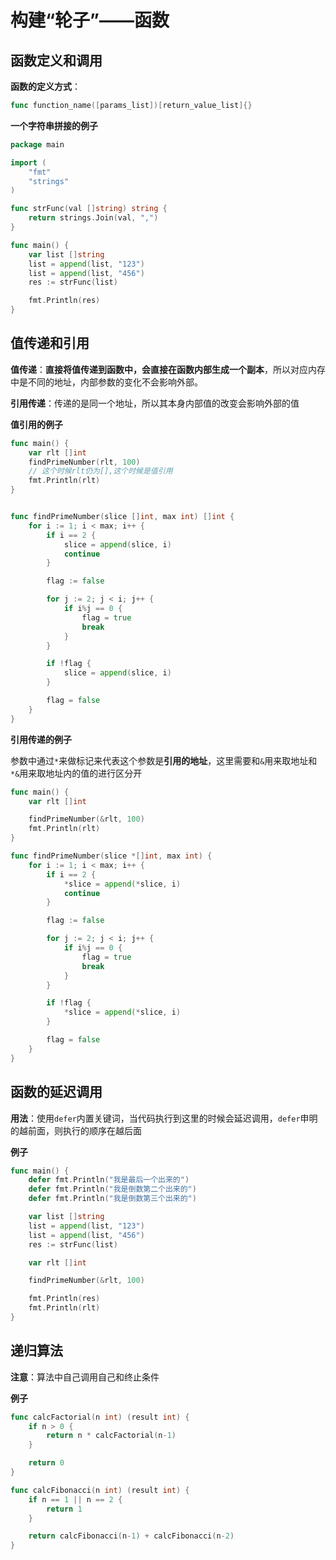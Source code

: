 # 构建“轮子”——函数

## 函数定义和调用

**函数的定义方式**：

```go
func function_name([params_list])[return_value_list]{}
```

**一个字符串拼接的例子**

```go
package main

import (
    "fmt"
    "strings"
)

func strFunc(val []string) string {
    return strings.Join(val, ",")
}

func main() {
    var list []string
    list = append(list, "123")
    list = append(list, "456")
    res := strFunc(list)

    fmt.Println(res)
}
```

## 值传递和引用

**值传递**：**直接将值传递到函数中，会直接在函数内部生成一个副本**，所以对应内存中是不同的地址，内部参数的变化不会影响外部。

**引用传递**：传递的是同一个地址，所以其本身内部值的改变会影响外部的值

**值引用的例子**

```go
func main() {
    var rlt []int
    findPrimeNumber(rlt, 100)
    // 这个时候rlt仍为[],这个时候是值引用
    fmt.Println(rlt)
}


func findPrimeNumber(slice []int, max int) []int {
    for i := 1; i < max; i++ {
        if i == 2 {
            slice = append(slice, i)
            continue
        }

        flag := false

        for j := 2; j < i; j++ {
            if i%j == 0 {
                flag = true
                break
            }
        }

        if !flag {
            slice = append(slice, i)
        }

        flag = false
    }
}
```

**引用传递的例子**

参数中通过`*`来做标记来代表这个参数是**引用的地址**，这里需要和`&`用来取地址和`*&`用来取地址内的值的进行区分开

```go
func main() {
    var rlt []int

    findPrimeNumber(&rlt, 100)
    fmt.Println(rlt)
}

func findPrimeNumber(slice *[]int, max int) {
    for i := 1; i < max; i++ {
        if i == 2 {
            *slice = append(*slice, i)
            continue
        }

        flag := false

        for j := 2; j < i; j++ {
            if i%j == 0 {
                flag = true
                break
            }
        }

        if !flag {
            *slice = append(*slice, i)
        }

        flag = false
    }
}
```

## 函数的延迟调用

**用法**：使用`defer`内置关键词，当代码执行到这里的时候会延迟调用，`defer`申明的越前面，则执行的顺序在越后面

**例子**

```go
func main() {
	defer fmt.Println("我是最后一个出来的")
	defer fmt.Println("我是倒数第二个出来的")
	defer fmt.Println("我是倒数第三个出来的")

	var list []string
	list = append(list, "123")
	list = append(list, "456")
	res := strFunc(list)

	var rlt []int

	findPrimeNumber(&rlt, 100)

	fmt.Println(res)
	fmt.Println(rlt)
}
```



## 递归算法

**注意**：算法中自己调用自己和终止条件

**例子**

```go
func calcFactorial(n int) (result int) {
	if n > 0 {
		return n * calcFactorial(n-1)
	}

	return 0
}
```

```go
func calcFibonacci(n int) (result int) {
	if n == 1 || n == 2 {
		return 1
	}

	return calcFibonacci(n-1) + calcFibonacci(n-2)
}
```


